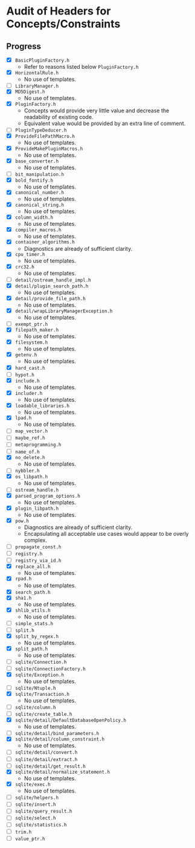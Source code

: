 # Audit of Headers for Concepts/Constraints

## Progress

* [x] `BasicPluginFactory.h`
  * Refer to reasons listed below `PluginFactory.h`
* [x] `HorizontalRule.h`
  * No use of templates.
* [ ] `LibraryManager.h`
* [x] `MD5Digest.h`
  * No use of templates.
* [x] `PluginFactory.h`
  * Concepts would provide very little value and decrease the readability of existing code.
  * Equivalent value would be provided by an extra line of comment.
* [ ] `PluginTypeDeducer.h`
* [x] `ProvideFilePathMacro.h`
  * No use of templates.
* [x] `ProvideMakePluginMacros.h`
  * No use of templates.
* [x] `base_converter.h`
  * No use of templates.
* [ ] `bit_manipulation.h`
* [x] `bold_fontify.h`
  * No use of templates.
* [x] `canonical_number.h`
  * No use of templates.
* [x] `canonical_string.h`
  * No use of templates.
* [x] `column_width.h`
  * No use of templates.
* [x] `compiler_macros.h`
  * No use of templates.
* [x] `container_algorithms.h`
  * Diagnostics are already of sufficient clarity.
* [x] `cpu_timer.h`
  * No use of templates.
* [x] `crc32.h`
  * No use of templates.
* [ ] `detail/ostream_handle_impl.h`
* [x] `detail/plugin_search_path.h`
  * No use of templates.
* [x] `detail/provide_file_path.h`
  * No use of templates.
* [x] `detail/wrapLibraryManagerException.h`
  * No use of templates.
* [ ] `exempt_ptr.h`
* [x] `filepath_maker.h`
  * No use of templates.
* [x] `filesystem.h`
  * No use of templates.
* [x] `getenv.h`
  * No use of templates.
* [x] `hard_cast.h`
* [ ] `hypot.h`
* [x] `include.h`
  * No use of templates.
* [x] `includer.h`
  * No use of templates.
* [x] `loadable_libraries.h`
  * No use of templates.
* [x] `lpad.h`
  * No use of templates.
* [ ] `map_vector.h`
* [ ] `maybe_ref.h`
* [ ] `metaprogramming.h`
* [ ] `name_of.h`
* [x] `no_delete.h`
  * No use of templates.
* [ ] `nybbler.h`
* [x] `os_libpath.h`
  * No use of templates.
* [ ] `ostream_handle.h`
* [x] `parsed_program_options.h`
  * No use of templates.
* [x] `plugin_libpath.h`
  * No use of templates.
* [x] `pow.h`
  * Diagnostics are already of sufficient clarity.
  * Encapsulating all acceptable use cases would appear to be overly
    complex.
* [ ] `propagate_const.h`
* [ ] `registry.h`
* [ ] `registry_via_id.h`
* [x] `replace_all.h`
  * No use of templates.
* [x] `rpad.h`
  * No use of templates.
* [x] `search_path.h`
* [x] `sha1.h`
  * No use of templates.
* [x] `shlib_utils.h`
  * No use of templates.
* [ ] `simple_stats.h`
* [ ] `split.h`
* [x] `split_by_regex.h`
  * No use of templates.
* [x] `split_path.h`
  * No use of templates.
* [ ] `sqlite/Connection.h`
* [ ] `sqlite/ConnectionFactory.h`
* [x] `sqlite/Exception.h`
  * No use of templates.
* [ ] `sqlite/Ntuple.h`
* [x] `sqlite/Transaction.h`
  * No use of templates.
* [ ] `sqlite/column.h`
* [ ] `sqlite/create_table.h`
* [x] `sqlite/detail/DefaultDatabaseOpenPolicy.h`
  * No use of templates.
* [ ] `sqlite/detail/bind_parameters.h`
* [x] `sqlite/detail/column_constraint.h`
  * No use of templates.
* [ ] `sqlite/detail/convert.h`
* [ ] `sqlite/detail/extract.h`
* [ ] `sqlite/detail/get_result.h`
* [x] `sqlite/detail/normalize_statement.h`
  * No use of templates.
* [x] `sqlite/exec.h`
  * No use of templates.
* [ ] `sqlite/helpers.h`
* [ ] `sqlite/insert.h`
* [ ] `sqlite/query_result.h`
* [ ] `sqlite/select.h`
* [ ] `sqlite/statistics.h`
* [ ] `trim.h`
* [ ] `value_ptr.h`
